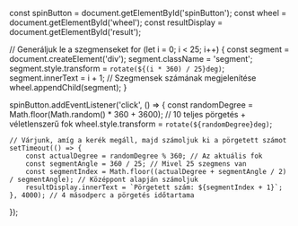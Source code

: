 const spinButton = document.getElementById('spinButton');
const wheel = document.getElementById('wheel');
const resultDisplay = document.getElementById('result');

// Generáljuk le a szegmenseket
for (let i = 0; i < 25; i++) {
    const segment = document.createElement('div');
    segment.className = 'segment';
    segment.style.transform = `rotate(${(i * 360) / 25}deg)`;
    segment.innerText = i + 1; // Szegmensek számának megjelenítése
    wheel.appendChild(segment);
}

spinButton.addEventListener('click', () => {
    const randomDegree = Math.floor(Math.random() * 360 + 3600); // 10 teljes pörgetés + véletlenszerű fok
    wheel.style.transform = `rotate(${randomDegree}deg)`;

    // Várjunk, amíg a kerék megáll, majd számoljuk ki a pörgetett számot
    setTimeout(() => {
        const actualDegree = randomDegree % 360; // Az aktuális fok
        const segmentAngle = 360 / 25; // Mivel 25 szegmens van
        const segmentIndex = Math.floor((actualDegree + segmentAngle / 2) / segmentAngle); // Középpont alapján számoljuk
        resultDisplay.innerText = `Pörgetett szám: ${segmentIndex + 1}`;
    }, 4000); // 4 másodperc a pörgetés időtartama
});
